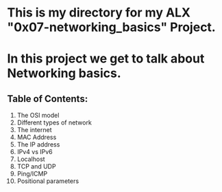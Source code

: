 # This is my directory for my ALX "0x07-networking_basics" Project.

# In this project we get to talk about Networking basics.

## Table of Contents:

1. The OSI model
2. Different types of network
3. The internet
4. MAC Address
5. The IP address
6. IPv4 vs IPv6
7. Localhost
8. TCP and UDP
9. Ping/ICMP
10. Positional parameters